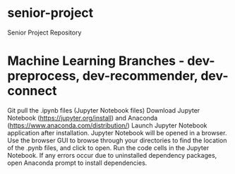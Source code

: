 # senior-project
Senior Project Repository

# Machine Learning Branches - dev-preprocess, dev-recommender, dev-connect
Git pull the .ipynb files (Jupyter Notebook files)
Download Jupyter Notebook (https://jupyter.org/install) and Anaconda (https://www.anaconda.com/distribution/)
Launch Jupyter Notebook application after installation.
Jupyter Notebook will be opened in a browser. Use the browser GUI to browse through your directories to find the location of the .pynb files, and click to open.
Run the code cells in the Jupyter Notebook. If any errors occur due to uninstalled dependency packages, open Anaconda prompt to install dependencies.
